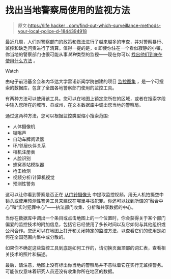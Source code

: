 # 找出当地警察局使用的监视方法

> 原文:[https://life hacker . com/find-out-which-surveillance-methods-your-local-police-d-1844394918](https://lifehacker.com/find-out-which-surveillance-methods-your-local-police-d-1844394918)

最近几周，人们对警察部门的政策和做法进行了越来越多的审查，并对警察暴行、监控和缺乏问责进行了清算。值得一提的是，e 即使你住在一个看似寂静的小镇，你当地的警察部门也很可能从事*某种*类型的监视——现在你可以 [找出他们到底在使用什么方法](https://venturebeat.com/2020/07/13/atlas-of-surveillance-now-provides-searchable-interactive-database-of-police-surveillance/) 。

Watch

由电子前沿基金会和内华达大学雷诺新闻学院创建的项目 [监控图集](https://atlasofsurveillance.org/) ，是一个可搜索的数据库，包含了全国各地警察部门使用的监控工具。

有两种方法可以使用该工具。您可以在地图上锁定您所在的区域，或者在搜索字段中输入您所在的城市、县或州，在文本数据库中调出您当地的警察局。

通过这两种方法，您可以根据监控类型缩小搜索范围:

*   人体摄像机
*   嗡嗡声
*   自动车牌阅读器
*   环/邻居伙伴关系
*   相机注册表
*   人脸识别
*   蜂窝基站模拟器
*   枪击检测
*   视频分析/计算机视觉
*   预测性警务

这可以让你看到警察是否正在 [从门铃摄像头](https://lifehacker.com/how-to-see-if-police-are-using-ring-doorbells-to-monito-1837797394) 中提取监控视频，用无人机拍摄空中镜头或使用预测性警务工具来建议在哪里寻找犯罪。你还可以找到所谓的“融合中心”和“实时犯罪中心”——执法部门收集、分析和共享数据的中心。

当你在数据库中调出一个条目或点击地图上的一个位置时，你会获得关于某个部门偏爱的监控技术的附加信息，包括它已经使用了多长时间以及它如何与其他组织或公司合作。您还可以在地图上打开和关闭特定的监控方法，以查看它们的使用是如何在全国范围内集中或分散的。

如果你不确定这些监控工具到底是如何工作的，请切换页面顶部的词汇表，查看相关技术的照片和描述。

最后，请注意，地图上没有标出你当地的警察局并不意味着它在实行无监控警务。可能仅仅意味着研究人员还没有收集你所在地区的数据。